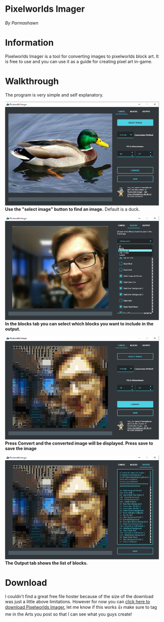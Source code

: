 # Pixelworlds Imager
<h6>By Parmashawn</h6>

# Information
Pixelworlds Imager is a tool for converting images to pixelworlds block art. It is free to use and you can use it as a guide for creating pixel art in-game.

# Walkthrough
The program is very simple and self explanatory.

![example](https://github.com/sodashawn/PWImager/blob/main/examples/example_1.png)
<br>**Use the "select image" button to find an image.** Default is a duck.

![example](https://github.com/sodashawn/PWImager/blob/main/examples/example_2.png)
<br>**In the blocks tab you can select which blocks you want to include in the output.**

![example](https://github.com/sodashawn/PWImager/blob/main/examples/example_3.png)
<br>**Press Convert and the converted image will be displayed. Press save to save the image**

![example](https://github.com/sodashawn/PWImager/blob/main/examples/example_4.png)
<br>**The Output tab shows the list of blocks.**

# Download
I couldn't find a great free file hoster because of the size of the download was just a little above limitations. 
However for now you can [click here to download Pixelworlds Imager.](https://www32.zippyshare.com/d/SMLgAxM1/4710/PW%20Imager.zip)
let me know if this works :+1: 
make sure to tag me in the Arts you post so that I can see what you guys create!
